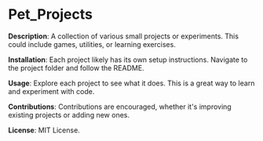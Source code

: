 # Pet_Projects
**Description**: A collection of various small projects or experiments. This could include games, utilities, or learning exercises.

**Installation**: Each project likely has its own setup instructions. Navigate to the project folder and follow the README.

**Usage**: Explore each project to see what it does. This is a great way to learn and experiment with code.

**Contributions**: Contributions are encouraged, whether it's improving existing projects or adding new ones.

**License**: MIT License.
